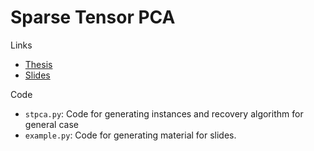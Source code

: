 # Sparse Tensor PCA

Links
- [Thesis](https://cxjdavin.github.io/files/masters_thesis_report.pdf)
- [Slides](http://davinchoo.com/files/masters_thesis_slides.pdf)

Code
- `stpca.py`: Code for generating instances and recovery algorithm for general case
- `example.py`: Code for generating material for slides.

